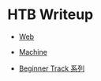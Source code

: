 # HTB Writeup

* [Web](/HTB/Web/)

* [Machine](/HTB/Machine/)

* [Beginner Track 系列](/HTB/Beginner_Track.md)